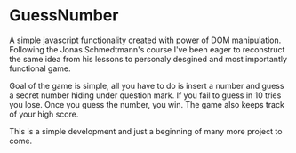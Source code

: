 # GuessNumber

A simple javascript functionality created with power of DOM manipulation. 
Following the Jonas Schmedtmann's course I've been eager to reconstruct the 
same idea from his lessons to personaly desgined and most importantly functional game.

Goal of the game is simple, all you have to do is insert a number and guess a secret number hiding under question mark.
If you fail to guess in 10 tries you lose. Once you guess the number, you win. The game also keeps track of your high score.

This is a simple development and just a beginning of many more project to come.
